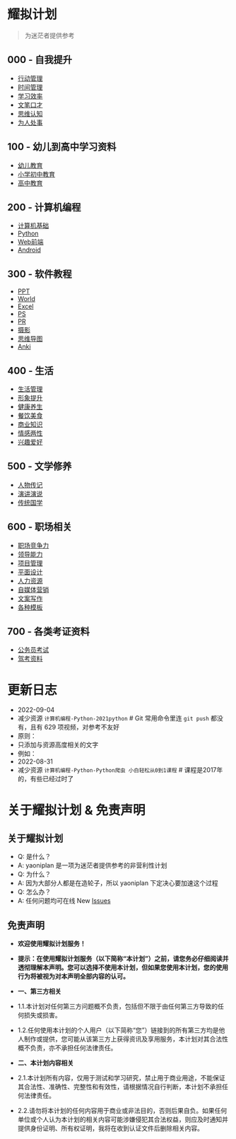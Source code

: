 # 耀拟计划  
>为迷茫者提供参考
## 000 - 自我提升
* [行动管理](https://www.aliyundrive.com/s/keRVra9mtad "行动管理")
* [时间管理](https://www.aliyundrive.com/s/1nNrmzRwHJQ "时间管理")
* [学习效率](https://www.aliyundrive.com/s/6vgBZbNuE7B "学习效率")
* [文笔口才](https://www.aliyundrive.com/s/mVzUeFPvynk "文笔口才")
* [思维认知](https://www.aliyundrive.com/s/i6Ljb7UBpfj "思维认知")
* [为人处事](https://www.aliyundrive.com/s/kqnPnRzRe87 "为人处事")
## 100 - 幼儿到高中学习资料
* [幼儿教育](https://www.aliyundrive.com/s/oAsnmMRy5Wr "幼儿教育")
* [小学初中教育](https://www.aliyundrive.com/s/ouqWtmdtRyK "小学初中教育")
* [高中教育](https://www.aliyundrive.com/s/a9UyTthzaRS "高中教育")
## 200 - 计算机编程
* [计算机基础](https://www.aliyundrive.com/s/k7BcpiMbpgQ "计算机基础")
* [Python](https://www.aliyundrive.com/s/XmEsDZd9HoT "Python")
* [Web前端](https://www.aliyundrive.com/s/WwaxvMHe4Bh "Web前端")
* [Android](https://www.aliyundrive.com/s/h8L4uCjQCgM "Android")
## 300 - 软件教程
* [PPT](https://www.aliyundrive.com/s/gS47adUV8do "PPT")
* [World](https://www.aliyundrive.com/s/tDquMiTfYah "World")
* [Excel](https://www.aliyundrive.com/s/AHKhn3jKyj9 "Excel")
* [PS](https://www.aliyundrive.com/s/QJ24Zzd593T "PS")
* [PR](https://www.aliyundrive.com/s/69Uz6AP8bib "PR")
* [摄影](https://www.aliyundrive.com/s/ZsDyJejTf6q "摄影")
* [思维导图](https://www.aliyundrive.com/s/nGYJMkFcvb4 "思维导图")
* [Anki](https://www.aliyundrive.com/s/VzoUTZn2Ref "Anki")
## 400 - 生活
* [生活管理](https://www.aliyundrive.com/s/8GpUYfBebm3 "生活管理")
* [形象提升](https://www.aliyundrive.com/s/7bLqTKrRGEW "形象提升")
* [健康养生](https://www.aliyundrive.com/s/45CMWsbaDc8 "健康养生")
* [餐饮美食](https://www.aliyundrive.com/s/WaQYnnMVgkY "餐饮美食")
* [商业知识](https://www.aliyundrive.com/s/TpDCTAvydFS "商业知识")
* [情感两性](https://www.aliyundrive.com/s/jq36xkW12vp "情感两性")
* [兴趣爱好](https://www.aliyundrive.com/s/G575najSduc "兴趣爱好")
## 500 - 文学修养
* [人物传记](https://www.aliyundrive.com/s/fH3e5fLTT9N "人物传记")
* [演讲演说](https://www.aliyundrive.com/s/b7YY5fHFQcT "演讲演说")
* [传统国学](https://www.aliyundrive.com/s/u7RLQphh4kK "传统国学")
## 600 - 职场相关
* [职场竞争力](https://www.aliyundrive.com/s/ztrSkNX2rcY "职场竞争力")
* [领导能力](https://www.aliyundrive.com/s/Y28EmpFgUj4 "领导能力")
* [项目管理](https://www.aliyundrive.com/s/Nc9pEyK4Yxz "项目管理")
* [平面设计](https://www.aliyundrive.com/s/f8UgcVDA5Sj "平面设计")
* [人力资源](https://www.aliyundrive.com/s/SmFWT9EpooX "人力资源")
* [自媒体营销](https://www.aliyundrive.com/s/R1MFohENhxM "自媒体营销")
* [文案写作](https://www.aliyundrive.com/s/Rng1XpTcNnP "文案写作")
* [各种模板](https://www.aliyundrive.com/s/1xpmpgTDF8t "各种模板")
## 700 - 各类考证资料
* [公务员考试](https://www.aliyundrive.com/s/akGhEbsPr3q "公务员考试")
* [驾考资料](https://www.aliyundrive.com/s/Cwmk6zsE3xT "驾考资料")
# 更新日志
* 2022-09-04
* 减少资源 `计算机编程-Python-2021python` # Git 常用命令里连 `git push` 都没有，且有 629 项视频，对参考不友好
* 原则： 
* 只添加与资源高度相关的文字
* 例如：
* 2022-08-31
* 减少资源 `计算机编程-Python-Python爬虫 小白轻松从0到1课程` # 课程是2017年的，有些已经过时了
# 关于耀拟计划 & 免责声明
## 关于耀拟计划
* Q: 是什么？
* A: yaoniplan 是一项为迷茫者提供参考的非营利性计划
* Q: 为什么？
* A: 因为大部分人都是在造轮子，所以 yaoniplan 下定决心要加速这个过程
* Q: 怎么办？
* A: 任何问题均可在线 New [Issues](https://github.com/yaoniplan/note/issues "Issues")
## 免责声明
* **欢迎使用耀拟计划服务！**

* **提示：在使用耀拟计划服务（以下简称“本计划”）之前，请您务必仔细阅读并透彻理解本声明。您可以选择不使用本计划，但如果您使用本计划，您的使用行为将被视为对本声明全部内容的认可。**

* **一、第三方相关**
* 1.1.本计划对任何第三方问题概不负责，包括但不限于由任何第三方导致的任何损失或损害。

* 1.2.任何使用本计划的个人用户（以下简称“您”）链接到的所有第三方均是他人制作或提供，您可能从该第三方上获得资讯及享用服务，本计划对其合法性概不负责，亦不承担任何法律责任。

* **二、本计划内容相关**
* 2.1.本计划所有内容，仅用于测试和学习研究，禁止用于商业用途，不能保证其合法性、准确性、完整性和有效性，请根据情况自行判断，本计划不承担任何法律责任。

* 2.2.请勿将本计划的任何内容用于商业或非法目的，否则后果自负。如果任何单位或个人认为本计划的相关内容可能涉嫌侵犯其合法权益，则应及时通知并提供身份证明、所有权证明，我将在收到认证文件后删除相关内容。
